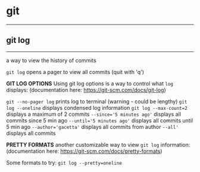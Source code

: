 # git

---
## git log
---
a way to view the history of commits

`git log` opens a pager to view all commits (quit with 'q')

**GIT LOG OPTIONS**
Using git log options is a way to control what `log` displays:
(documentation here: https://git-scm.com/docs/git-log)

`git --no-pager log` prints log to terminal (warning - could be lengthy)
`git log --oneline` displays condensed log information
`git log --max-count=2` displays a maximum of 2 commits
`--since='5 minutes ago'` displays all commits since 5 min ago
`--until='5 minutes ago'` displays all commits until 5 min ago
`--author='gacetta'` displays all commits from author
`--all'` displays all commits

**PRETTY FORMATS**
another customizable way to view `git log` information:
(documentation here: https://git-scm.com/docs/pretty-formats)

Some formats to try:
`git log --pretty=oneline`